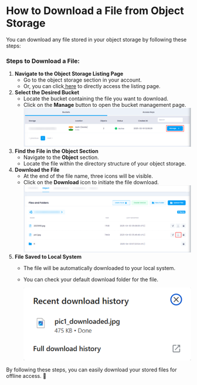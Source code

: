 # **How to Download a File from Object Storage**

You can download any file stored in your object storage by following these steps:

### **Steps to Download a File:**

1. **Navigate to the Object Storage Listing Page**
   * Go to the object storage section in your account.
   * Or, you can click[ here](https://console.utho.com/objectstorage "Object Storage Listing Page")  to directly access the listing page.
2. **Select the Desired Bucket**
   * Locate the bucket containing the file you want to download.
   * Click on the **Manage** button to open the bucket management page.
     ![1743665024133](image/index/1743665024133.png)
3. **Find the File in the Object Section**
   * Navigate to the **Object** section.
   * Locate the file within the directory structure of your object storage.
4. **Download the File**
   * At the end of the file name, three icons will be visible.
   * Click on the **Download** icon to initiate the file download.
     ![1743665085194](image/index/1743665085194.png)
5. **File Saved to Local System**
   * The file will be automatically downloaded to your local system.
   * You can check your default download folder for the file.

     ![1743665157537](image/index/1743665157537.png)

By following these steps, you can easily download your stored files for offline access. 🚀
